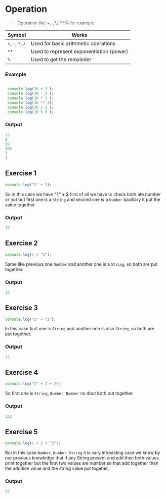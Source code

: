 # Operation
> Operation like +,-,*,/,**,% for example

| Symbol  | Works                                      |
|---------|--------------------------------------------|
| `+`, `-`, `*`, `/` | Used for basic arithmetic operations |
| `**`     | Used to represent exponentiation (power)  |
| `%`      | Used to get the remainder                |

### Example
```javascript

 console.log(10 + 2 );
 console.log(10 - 2 );
 console.log(10 * 2 );
 console.log(10 ** 2);
 console.log(10 / 2 );
 console.log(10 % 3 );
```
### Output
```javascript
12
8
20
100
5
1
```
## Exercise 1
```javascript
console.log("1" + 2); 
```
So in this case we have **"1" + 2** first of all we have to check both ate number or not but first one is a `String` and second one is a `Number` bacillary it put the value together.    
### Output
```javascript
12
```
## Exercise 2
```javascript
console.log(1 + "2"); 
```
Same like previous one `Number` and another one is a `String`, so both are put together.   
### Output
```javascript
12
```

## Exercise 3
```javascript
console.log("1" + "2"); 
```
In this case first one is `String` and another one is also `String`, so both are put together.   
### Output
```javascript
12
```

## Exercise 4
```javascript
console.log("1" + 2 + 2); 
```
So first one is `String`, `Number`, `Number` no dout both put together.  
### Output
```javascript
122
```

## Exercise 5
```javascript
console.log(1 + 2 + "2"); 
```
But in this case `Number`, `Number`, `String` it is vary intreasting case we know by our previous knowledge that if any String present and add then both values print together but the first two values are number so that add together then the addition value and the string value put togeher,  
### Output
```javascript
32
```

